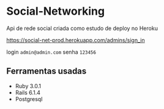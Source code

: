 # Social-Networking

Api de rede social criada como estudo de deploy no Heroku

https://social-net-prod.herokuapp.com/admins/sign_in

login `admin@admin.com` senha `123456`

## Ferramentas usadas

* Ruby 3.0.1
* Rails 6.1.4
* Postgresql

